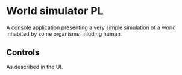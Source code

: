 # World simulator PL
A console application presenting a very simple simulation of a world inhabited by some organisms, inluding human.

## Controls
As described in the UI.
